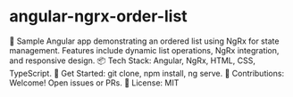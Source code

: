 # angular-ngrx-order-list
🚀 Sample Angular app demonstrating an ordered list using NgRx for state management. Features include dynamic list operations, NgRx integration, and responsive design.  📦 Tech Stack: Angular, NgRx, HTML, CSS, TypeScript.  🔗 Get Started: git clone, npm install, ng serve.  🤝 Contributions: Welcome! Open issues or PRs.  📄 License: MIT
